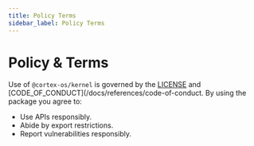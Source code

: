 ```yaml
---
title: Policy Terms
sidebar_label: Policy Terms
---
```


# Policy & Terms

Use of `@cortex-os/kernel` is governed by the [LICENSE](../../../LICENSE) and [CODE_OF_CONDUCT](/docs/references/code-of-conduct. By using the package you agree to:

- Use APIs responsibly.
- Abide by export restrictions.
- Report vulnerabilities responsibly.
